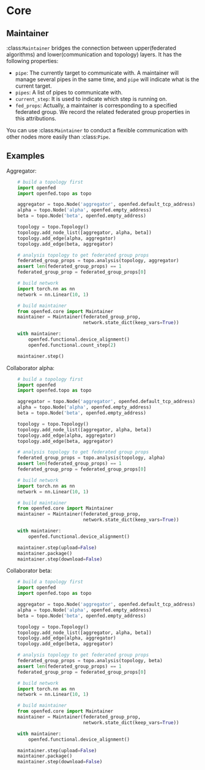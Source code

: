 # Core

## Maintainer

:class:`Maintainer` bridges the connection between upper(federated algorithms) and lower(communication and topology) layers. It has the following properties:

- `pipe`: The currently target to communicate with. A maintainer will manage several pipes in the same time, and `pipe` will indicate what is the current target.
- `pipes`: A list of pipes to communicate with.
- `current_step`: It is used to indicate which step is running on.
- `fed_props`: Actually, a maintainer is corresponding to a specified federated group. We record the related federated group properties in this attributions.

You can use :class:`Maintainer` to conduct a flexible communication with other nodes more easily than :class:`Pipe`.

## Examples

Aggregator:

```python
    # build a topology first
    import openfed
    import openfed.topo as topo

    aggregator = topo.Node('aggregator', openfed.default_tcp_address)
    alpha = topo.Node('alpha', openfed.empty_address)
    beta = topo.Node('beta', openfed.empty_address)

    topology = topo.Topology()
    topology.add_node_list([aggregator, alpha, beta])
    topology.add_edge(alpha, aggregator)
    topology.add_edge(beta, aggregator)

    # analysis topology to get federated group props
    federated_group_props = topo.analysis(topology, aggregator)
    assert len(federated_group_props) == 1
    federated_group_prop = federated_group_props[0]

    # build network
    import torch.nn as nn
    network = nn.Linear(10, 1)

    # build maintainer
    from openfed.core import Maintainer
    maintainer = Maintainer(federated_group_prop,
                            network.state_dict(keep_vars=True))

    with maintainer:
        openfed.functional.device_alignment()
        openfed.functional.count_step(2)

    maintainer.step()
```

Collaborator alpha:

```python
    # build a topology first
    import openfed
    import openfed.topo as topo

    aggregator = topo.Node('aggregator', openfed.default_tcp_address)
    alpha = topo.Node('alpha', openfed.empty_address)
    beta = topo.Node('beta', openfed.empty_address)

    topology = topo.Topology()
    topology.add_node_list([aggregator, alpha, beta])
    topology.add_edge(alpha, aggregator)
    topology.add_edge(beta, aggregator)

    # analysis topology to get federated group props
    federated_group_props = topo.analysis(topology, alpha)
    assert len(federated_group_props) == 1
    federated_group_prop = federated_group_props[0]

    # build network
    import torch.nn as nn
    network = nn.Linear(10, 1)

    # build maintainer
    from openfed.core import Maintainer
    maintainer = Maintainer(federated_group_prop,
                            network.state_dict(keep_vars=True))

    with maintainer:
        openfed.functional.device_alignment()

    maintainer.step(upload=False)
    maintainer.package()
    maintainer.step(download=False)
```

Collaborator beta:

```python
    # build a topology first
    import openfed
    import openfed.topo as topo

    aggregator = topo.Node('aggregator', openfed.default_tcp_address)
    alpha = topo.Node('alpha', openfed.empty_address)
    beta = topo.Node('beta', openfed.empty_address)

    topology = topo.Topology()
    topology.add_node_list([aggregator, alpha, beta])
    topology.add_edge(alpha, aggregator)
    topology.add_edge(beta, aggregator)

    # analysis topology to get federated group props
    federated_group_props = topo.analysis(topology, beta)
    assert len(federated_group_props) == 1
    federated_group_prop = federated_group_props[0]

    # build network
    import torch.nn as nn
    network = nn.Linear(10, 1)

    # build maintainer
    from openfed.core import Maintainer
    maintainer = Maintainer(federated_group_prop,
                            network.state_dict(keep_vars=True))

    with maintainer:
        openfed.functional.device_alignment()

    maintainer.step(upload=False)
    maintainer.package()
    maintainer.step(download=False)
```
